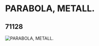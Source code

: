 # PARABOLA, METALL.
## 71128
![PARABOLA, METALL.](https://lc-www-live-s.legocdn.com/media/bricks/5/2/71128.jpg)